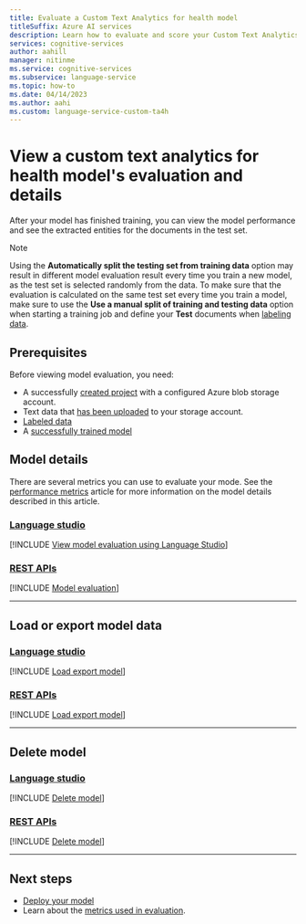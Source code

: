 ```yaml
---
title: Evaluate a Custom Text Analytics for health model
titleSuffix: Azure AI services
description: Learn how to evaluate and score your Custom Text Analytics for health model
services: cognitive-services
author: aahill
manager: nitinme
ms.service: cognitive-services
ms.subservice: language-service
ms.topic: how-to
ms.date: 04/14/2023
ms.author: aahi
ms.custom: language-service-custom-ta4h
---
```



# View a custom text analytics for health model's evaluation and details

After your model has finished training, you can view the model performance and see the extracted entities for the documents in the test set. 

> [!NOTE]
> Using the **Automatically split the testing set from training data** option may result in different model evaluation result every time you train a new model, as the test set is selected randomly from the data. To make sure that the evaluation is calculated on the same test set every time you train a model, make sure to use the **Use a manual split of training and testing data** option when starting a training job and define your **Test** documents when [labeling data](label-data.md).

## Prerequisites

Before viewing model evaluation, you need:

* A successfully [created project](create-project.md) with a configured Azure blob storage account.
* Text data that [has been uploaded](design-schema.md#data-preparation) to your storage account.
* [Labeled data](label-data.md)
* A [successfully trained model](train-model.md)


## Model details

There are several metrics you can use to evaluate your mode. See the [performance metrics](../concepts/evaluation-metrics.md) article for more information on the model details described in this article.

### [Language studio](#tab/language-studio)

[!INCLUDE [View model evaluation using Language Studio](../../includes/custom/model-evaluation-language-studio.md)]

### [REST APIs](#tab/rest-api)

[!INCLUDE [Model evaluation](../includes/rest-api/model-evaluation.md)]

---

## Load or export model data

### [Language studio](#tab/Language-studio)

[!INCLUDE [Load export model](../../includes/custom/load-export-model-language-studio.md)]


### [REST APIs](#tab/REST-APIs)

[!INCLUDE [Load export model](../../includes/custom/load-export-model-rest-api.md)]

---

## Delete model

### [Language studio](#tab/language-studio)

[!INCLUDE [Delete model](../../includes/custom/delete-model-language-studio.md)]

### [REST APIs](#tab/rest-api)

[!INCLUDE [Delete model](../../includes/custom/delete-model-rest-api.md)]

---

## Next steps

* [Deploy your model](deploy-model.md)
* Learn about the [metrics used in evaluation](../concepts/evaluation-metrics.md). 
